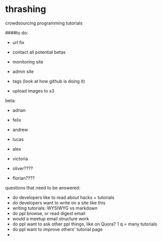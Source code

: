 # thrashing
crowdsourcing programming tutorials

####to do:
* url fix
* contact all potential betas
* monitoring site
* admin site

* tags (look at how github is doing it)
* upload images to s3

beta: 
- adrian
- felix
- andrew
- lucas
- alex
- victoria

- oliver????
- florian????

questions that need to be answered:
- do developers like to read about hacks + tutorials
- do developers want to write on a site like this
- writing tutorials: WYSIWYG vs markdown
- do ppl browse, or read digest email
- would a meetup email structure work
- do ppl want to ask other ppl things, like on Quora? 1 q = many tutorials
- do ppl want to improve others' tutorial page
- 
